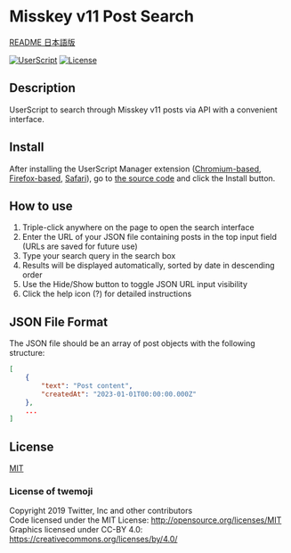 # Misskey v11 Post Search

[README 日本語版](./README_ja.md)

[![UserScript](https://img.shields.io/badge/Framework-UserScript-blue.svg)](https://en.wikipedia.org/wiki/Userscript)
[![License](https://img.shields.io/github/license/hidao80/UserScript)](/LICENSE)

## Description

UserScript to search through Misskey v11 posts via API with a convenient interface.

## Install

After installing the UserScript Manager extension ([Chromium-based][chrome-extension], [Firefox-based][firefox-extension], [Safari][safari-extension]), go to [the source code][source] and click the Install button.

[chrome-extension]: https://chrome.google.com/webstore/detail/tampermonkey/dhdgffkkebhmkfjojejmpbldmpobfkfo "Tampermonkey"
[firefox-extension]: https://addons.mozilla.org/en-US/firefox/addon/tampermonkey/ "Tampermonkey"
[safari-extension]: https://apps.apple.com/us/app/userscripts/id1463298887 "UserScripts"
[source]: https://github.com/hidao80/UserScript/raw/main/src/Misskey/PostSearch/PostSearch.user.js "Source code"

## How to use

1. Triple-click anywhere on the page to open the search interface
2. Enter the URL of your JSON file containing posts in the top input field (URLs are saved for future use)
3. Type your search query in the search box
4. Results will be displayed automatically, sorted by date in descending order
5. Use the Hide/Show button to toggle JSON URL input visibility
6. Click the help icon (?) for detailed instructions

## JSON File Format

The JSON file should be an array of post objects with the following structure:

```json
[
    {
        "text": "Post content",
        "createdAt": "2023-01-01T00:00:00.000Z"
    },
    ...
]
```

## License

[MIT](/LICENSE)

### License of twemoji

Copyright 2019 Twitter, Inc and other contributors\
Code licensed under the MIT License: <http://opensource.org/licenses/MIT>\
Graphics licensed under CC-BY 4.0: <https://creativecommons.org/licenses/by/4.0/>
